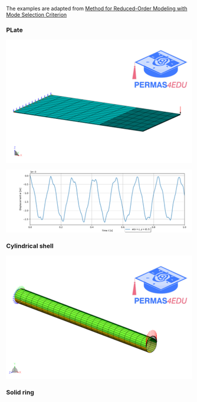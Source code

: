 The examples are adapted from [Method for Reduced-Order Modeling with Mode Selection Criterion](https://doi.org/10.2514/1.J064414)

### PLate 
![nonmatching mesh](nonmatching_mesh.png)

![Transient  response](Transient_response.png)

### Cylindrical shell

![Cylindrical shell](cylindrical_shell.png)

### Solid ring


